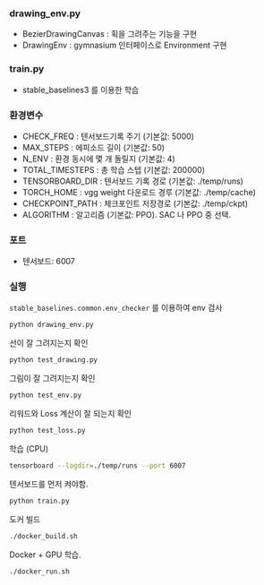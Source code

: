 
### drawing_env.py

* BezierDrawingCanvas : 획을 그려주는 기능을 구현
* DrawingEnv : gymnasium 인터페이스로 Environment 구현

### train.py

* stable_baselines3 를 이용한 학습


### 환경변수

* CHECK_FREQ : 텐서보드기록 주기 (기본값: 5000) 
* MAX_STEPS : 에피소드 길이 (기본값: 50) 
* N_ENV : 환경 동시에 몇 개 돌릴지 (기본값: 4)
* TOTAL_TIMESTEPS : 총 학습 스텝 (기본값: 200000)
* TENSORBOARD_DIR : 텐서보드 기록 경로 (기본값: ./temp/runs)
* TORCH_HOME : vgg weight 다운로드 경루 (기본값: ./temp/cache)
* CHECKPOINT_PATH : 체크포인트 저장경로 (기본값: ./temp/ckpt)
* ALGORITHM : 알고리즘 (기본값: PPO). SAC 나 PPO 중 선택.

### 포트

* 텐서보드: 6007

### 실행

`stable_baselines.common.env_checker` 를 이용하여 env 검사

```bash
python drawing_env.py
```


선이 잘 그려지는지 확인
```bash
python test_drawing.py
```

그림이 잘 그려지는지 확인

```bash
python test_env.py
```

리워드와 Loss 계산이 잘 되는지  확인

```bash
python test_loss.py
```

학습 (CPU)

```bash
tensorboard --logdir=./temp/runs --port 6007
```
텐서보드를 먼저 켜야함.

```bash
python train.py
```

도커 빌드
```bash
./docker_build.sh
```

Docker + GPU 학습.
```bash
./docker_run.sh
```

